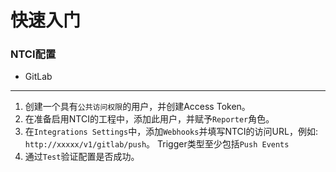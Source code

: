 # 快速入门

### NTCI配置

* GitLab
---
1. 创建一个具有`公共访问权限`的用户，并创建Access Token。
2. 在准备启用NTCI的工程中，添加此用户，并赋予`Reporter`角色。
3. 在`Integrations Settings`中，添加`Webhooks`并填写NTCI的访问URL，例如: `http://xxxxx/v1/gitlab/push`。 Trigger类型至少包括`Push Events`
4. 通过`Test`验证配置是否成功。 

